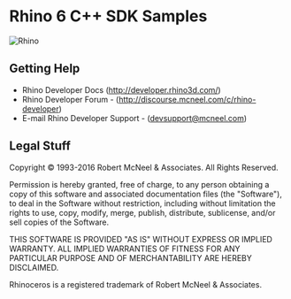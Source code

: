 Rhino 6 C++ SDK Samples
=========================
![Rhino](https://lh6.googleusercontent.com/-pQtuyrwmcmg/TYtWECHGYNI/AAAAAAAAA7Y/rphjSmq1cuo/s200/Rhino_logo_wire.jpg)

Getting Help
-------
* Rhino Developer Docs  (http://developer.rhino3d.com/)
* Rhino Developer Forum - (http://discourse.mcneel.com/c/rhino-developer)
* E-mail Rhino Developer Support - (devsupport@mcneel.com)

Legal Stuff
-----------
Copyright © 1993-2016 Robert McNeel & Associates. All Rights Reserved.

Permission is hereby granted, free of charge, to any person obtaining a copy of
this software and associated documentation files (the "Software"), to deal in
the Software without restriction, including without limitation the rights to use,
copy, modify, merge, publish, distribute, sublicense, and/or sell copies of the
Software.

THIS SOFTWARE IS PROVIDED "AS IS" WITHOUT EXPRESS OR IMPLIED WARRANTY. ALL IMPLIED
WARRANTIES OF FITNESS FOR ANY PARTICULAR PURPOSE AND OF MERCHANTABILITY ARE HEREBY
DISCLAIMED.

Rhinoceros is a registered trademark of Robert McNeel & Associates.